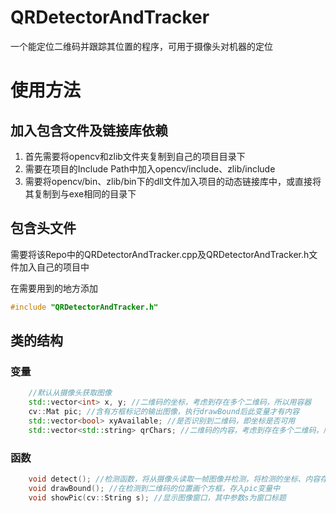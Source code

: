 # QRDetectorAndTracker
一个能定位二维码并跟踪其位置的程序，可用于摄像头对机器的定位

# 使用方法
## 加入包含文件及链接库依赖
1. 首先需要将opencv和zlib文件夹复制到自己的项目目录下
2. 需要在项目的Include Path中加入opencv/include、zlib/include
3. 需要将opencv/bin、zlib/bin下的dll文件加入项目的动态链接库中，或直接将其复制到与exe相同的目录下

## 包含头文件
需要将该Repo中的QRDetectorAndTracker.cpp及QRDetectorAndTracker.h文件加入自己的项目中

在需要用到的地方添加
```c
#include "QRDetectorAndTracker.h"
```

## 类的结构
### 变量
```cpp
    //默认从摄像头获取图像
    std::vector<int> x, y; //二维码的坐标，考虑到存在多个二维码，所以用容器
    cv::Mat pic; //含有方框标记的输出图像，执行drawBound后此变量才有内容
    std::vector<bool> xyAvailable; //是否识别到二维码，即坐标是否可用
    std::vector<std::string> qrChars; //二维码的内容，考虑到存在多个二维码，所以用容器
```

### 函数
```cpp
    void detect(); //检测函数，将从摄像头读取一帧图像并检测，将检测的坐标、内容存入上述变量中
    void drawBound(); //在检测到二维码的位置画个方框，存入pic变量中
    void showPic(cv::String s); //显示图像窗口，其中参数s为窗口标题
```